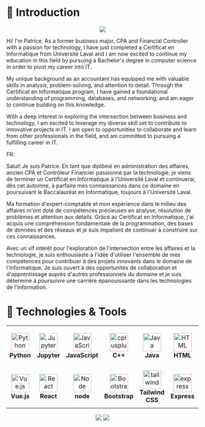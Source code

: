 # :wave: Introduction

<div align="center">
  <img src="https://media2.giphy.com/media/xTiIzJSKB4l7xTouE8/giphy.gif?cid=6c09b952ovcolnmazlbhrrdhtm5z0xtmyie8vmq0v9ve0no6&rid=giphy.gif&ct=g"/>
</div>

Hi! I'm Patrice. As a former business major, CPA and Financial Controller with a passion for technology, I have just completed a Certificat en Informatique from Université Laval and I am now excited to continue my education in this field by pursuing a Bachelor's degree in computer science in order to pivot my career into IT. 

My unique background as an accountant has equipped me with valuable skills in analysis, problem-solving, and attention to detail. Through the Certificat en Informatique program, I have gained a foundational understanding of programming, databases, and networking, and am eager to continue building on this knowledge.

With a deep interest in exploring the intersection between business and technology, I am excited to leverage my diverse skill set to contribute to innovative projects in IT. I am open to opportunities to collaborate and learn from other professionals in the field, and am committed to pursuing a fulfilling career in IT.

FR: 

Salut! Je suis Patrice. En tant que diplômé en administration des affaires, ancien CPA et Contrôleur Financier passionné par la technologie, je viens de terminer un Certificat en Informatique à l'Université Laval et continuerai, dès cet automne, à parfaire mes connaissances dans ce domaine en poursuivant le Baccalauréat en Informatique, toujours à l'Université Laval.

Ma formation d'expert-comptable et mon expérience dans le milieu des affaires m'ont doté de compétences précieuses en analyse, résolution de problèmes et attention aux détails. Grâce au  Certificat en Informatique, j'ai acquis une compréhension fondamentale de la programmation, des bases de données et des réseaux et je suis impatient de continuer à construire sur ces connaissances.

Avec un vif intérêt pour l'exploration de l'intersection entre les affaires et la technologie, je suis enthousiaste à l'idée d'utiliser l'ensemble de mes compétences pour contribuer à des projets innovants dans le domaine de l'informatique. Je suis ouvert à des opportunités de collaboration et d'apprentissage auprès d'autres professionnels du domaine et je suis déterminé à poursuivre une carrière épanouissante dans les technologies de l'information.

# 🔧 Technologies & Tools

<table>
  <tr>
    <td align="center" height="108" width="108">
      <img
        src="https://cdn.jsdelivr.net/gh/devicons/devicon/icons/python/python-original.svg"
        width="48"
        height="48"
        alt="Python"
      />
      <br /><strong>Python</strong>
    </td>
    <td align="center" height="108" width="108">
      <img
        src="img src="https://cdn.jsdelivr.net/gh/devicons/devicon/icons/jupyter/jupyter-original.svg"
        width="48"
        height="48"
        alt="Jupyter"
      />
      <br /><strong>Jupyter</strong>
    </td>
    <td align="center" height="108" width="108">
      <img
        src="https://cdn.jsdelivr.net/gh/devicons/devicon/icons/javascript/javascript-original.svg"
        width="48"
        height="48"
        alt="JavaScript"
      />
      <br /><strong>JavaScript</strong>
    </td>
    <td align="center" height="108" width="108">
      <img
        src="https://cdn.jsdelivr.net/gh/devicons/devicon/icons/cplusplus/cplusplus-original.svg"
        width="48"
        height="48"
        alt="cplusplus"
      />
      <br /><strong>C++</strong>
    </td>
    <td align="center" height="108" width="108">
      <img
        src="https://cdn.jsdelivr.net/gh/devicons/devicon/icons/java/java-original.svg"
        width="48"
        height="48"
        alt="Java"
      />
      <br /><strong>Java</strong>
    </td>
    <td align="center" height="108" width="108">
      <img      
        src="https://cdn.jsdelivr.net/gh/devicons/devicon/icons/html5/html5-original.svg"
        width="48"
        height="48"
        alt="HTML"
      />
      <br /><strong>HTML</strong>
    </td>
    <td align="center" height="108" width="108">
      <img
        src="https://cdn.jsdelivr.net/gh/devicons/devicon/icons/css3/css3-original.svg"
        width="48"
        height="48"
        alt="CSS"
      />
      <br /><strong>CSS</strong>
    </td>
    <td align="center" height="108" width="108">
      <img
        src="https://cdn.jsdelivr.net/gh/devicons/devicon/icons/typescript/typescript-original.svg"
        width="48"
        height="48"
        alt="TypeScript"
      />
      <br /><strong>TypeScripts</strong>
    </td>
    </tr>
    <tr>
    <td align="center" height="108" width="108">
      <img
        src="https://cdn.jsdelivr.net/gh/devicons/devicon/icons/vuejs/vuejs-original.svg"
        width="48"
        height="48"
        alt="Vue.js"
      />
      <br /><strong>Vue.js</strong>
    </td>
    <td align="center" height="108" width="108">
      <img
        src="https://cdn.jsdelivr.net/gh/devicons/devicon/icons/react/react-original.svg"
        width="48"
        height="48"
        alt="React"
      />
      <br /><strong>React</strong>
    </td>
    <td align="center" height="108" width="108">
      <img
        src="https://cdn.jsdelivr.net/gh/devicons/devicon/icons/nodejs/nodejs-original-wordmark.svg"
        width="48"
        height="48"
        alt="Node"
      />
      <br /><strong>node</strong>
    </td>
    <td align="center" height="108" width="108">
      <img
        src="https://cdn.jsdelivr.net/gh/devicons/devicon/icons/bootstrap/bootstrap-original.svg"
        width="48"
        height="48"
        alt="Bootstrap"
      />
      <br /><strong>Bootstrap</strong>
    </td>
    <td align="center" height="108" width="108">
      <img
        src="https://cdn.jsdelivr.net/gh/devicons/devicon/icons/tailwindcss/tailwindcss-plain.svg"
        width="48"
        height="48"
        alt="tailwindcss"
      />
      <br /><strong>Tailwind CSS</strong>
    </td>
    <td align="center" height="108" width="108">
      <img
        src="https://cdn.jsdelivr.net/gh/devicons/devicon/icons/express/express-original.svg"
        width="48"
        height="48"
        alt="express"
      />
      <br /><strong>Express</strong>
    </td>
        <td align="center" height="108" width="108">
      <img
        src="https://cdn.jsdelivr.net/gh/devicons/devicon/icons/mysql/mysql-original.svg"
        width="48"
        height="48"
        alt="mysql"
      />
      <br /><strong>MySQL</strong>
    </td>
        <td align="center" height="108" width="108">
      <img
        src="https://cdn.jsdelivr.net/gh/devicons/devicon/icons/postgresql/postgresql-original.svg"
        width="48"
        height="48"
        alt="postgresql"
      />
      <br /><strong>PostgreSLQ</strong>
    </td>
  </tr>
</table>

<div align="center">
  <a href="mailto:patrice.sorrant@gmail.com"><img src="https://img.shields.io/badge/Gmail-D14836?style=for-the-badge&logo=gmail&logoColor=white" /></a>
  <a href="https://www.linkedin.com/in/patrice-sorrant-9844501b3/"><img src="https://img.shields.io/badge/LinkedIn-0077B5?style=for-the-badge&logo=linkedin&logoColor=white" /></a>
</div>



